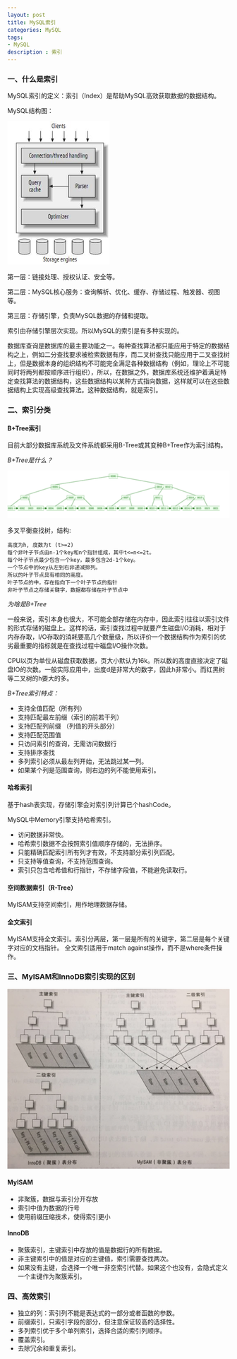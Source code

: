 ```yaml
---
layout: post
title: MySQL索引
categories: MySQL
tags:
- MySQL
description : 索引
---
```



### 一、什么是索引

MySQL索引的定义：索引（Index）是帮助MySQL高效获取数据的数据结构。

MySQL结构图：

![MySql-System](/images/mysqlSys.JPG)

第一层：链接处理、授权认证、安全等。

第二层：MySQL核心服务：查询解析、优化、缓存、存储过程、触发器、视图等。

第三层：存储引擎，负责MySQL数据的存储和提取。


索引由存储引擎层次实现。所以MySQL的索引是有多种实现的。

数据库查询是数据库的最主要功能之一。每种查找算法都只能应用于特定的数据结构之上，例如二分查找要求被检索数据有序，而二叉树查找只能应用于二叉查找树上，但是数据本身的组织结构不可能完全满足各种数据结构（例如，理论上不可能同时将两列都按顺序进行组织），所以，在数据之外，数据库系统还维护着满足特定查找算法的数据结构，这些数据结构以某种方式指向数据，这样就可以在这些数据结构上实现高级查找算法。这种数据结构，就是索引。

### 二、索引分类

#### B+Tree索引

目前大部分数据库系统及文件系统都采用B-Tree或其变种B+Tree作为索引结构。

*B+Tree是什么？*

![btree](/images/btree.png)

多叉平衡查找树，结构:

```
高度为h, 度数为t (t>=2)
每个非叶子节点由n-1个key和n个指针组成，其中t<=n<=2t。
每个叶子节点最少包含一个key，最多包含2d-1个key。
一个节点中的key从左到右非递减排列。
所以的叶子节点具有相同的高度。
叶子节点的中，存在指向下一个叶子节点的指针
非叶子节点之存储关键字，数据都存储在叶子节点中
```

*为啥是B+Tree*

一般来说，索引本身也很大，不可能全部存储在内存中，因此索引往往以索引文件的形式存储的磁盘上。这样的话，索引查找过程中就要产生磁盘I/O消耗，相对于内存存取，I/O存取的消耗要高几个数量级，所以评价一个数据结构作为索引的优劣最重要的指标就是在查找过程中磁盘I/O操作次数。

CPU以页为单位从磁盘获取数据，页大小默认为16k。所以数的高度直接决定了磁盘IO的次数。一般实际应用中，出度d是非常大的数字，因此h非常小。而红黑树等二叉树的h要大的多。

*B+Tree索引特点：*

* 支持全值匹配（所有列）
* 支持匹配最左前缀（索引的前若干列）
* 支持匹配列前缀 （列值的开头部分）
* 支持匹配范围值
* 只访问索引的查询，无需访问数据行
* 支持排序查找
* 多列索引必须从最左列开始，无法跳过某一列。
* 如果某个列是范围查询，则右边的列不能使用索引。


#### 哈希索引

基于hash表实现，存储引擎会对索引列计算已个hashCode。

MySQL中Memory引擎支持哈希索引。

* 访问数据非常快。
* 哈希索引数据不会按照索引值顺序存储的，无法排序。
* 只能精确匹配索引所有列才有效，不支持部分索引列匹配。
* 只支持等值查询，不支持范围查询。
* 索引只包含哈希值和行指针，不存储字段值，不能避免读取行。

#### 空间数据索引（R-Tree）

MyISAM支持空间索引，用作地理数据存储。

#### 全文索引
MyISAM支持全文索引。索引分两层，第一层是所有的关键字，第二层是每个关键字对应的文档指针。
全文索引适用于match against操作，而不是where条件操作。

### 三、MyISAM和InnoDB索引实现的区别

![index](/images/jvchuindex.png)

#### MyISAM

* 非聚簇，数据与索引分开存放
* 索引中值为数据的行号
* 使用前缀压缩技术，使得索引更小

#### InnoDB
* 聚簇索引，主键索引中存放的值是数据行的所有数据。
* 非主键索引中的值是对应的主键值，索引需要查找两次。
* 如果没有主键，会选择一个唯一非空索引代替。如果这个也没有，会隐式定义一个主键作为聚簇索引。

### 四、高效索引
* 独立的列：索引列不能是表达式的一部分或者函数的参数。
* 前缀索引，只索引字段的部分，但注意保证较高的选择性。
* 多列索引优于多个单列索引，选择合适的索引列顺序。 
* 覆盖索引。
* 去除冗余和重复索引。
